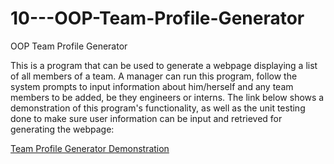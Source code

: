 # 10---OOP-Team-Profile-Generator
OOP Team Profile Generator

This is a program that can be used to generate a webpage displaying a list of all members of a team. A manager can run this program, follow the system prompts to input information about him/herself and any team members to be added, be they engineers or interns. The link below shows a demonstration of this program's functionality, as well as the unit testing done to make sure user information can be input and retrieved for generating the webpage:

[Team Profile Generator Demonstration](https://youtu.be/LkqfVdLH9WE)
